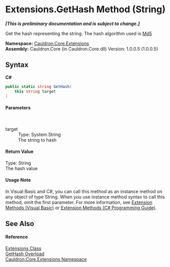 # Extensions.GetHash Method (String)
 _**\[This is preliminary documentation and is subject to change.\]**_

Get the hash representing the string. The hash algorithm used is <a href="T_Cauldron_Core_HashAlgorithms">Md5</a>

**Namespace:**&nbsp;<a href="N_Cauldron_Core_Extensions">Cauldron.Core.Extensions</a><br />**Assembly:**&nbsp;Cauldron.Core (in Cauldron.Core.dll) Version: 1.0.0.5 (1.0.0.5)

## Syntax

**C#**<br />
``` C#
public static string GetHash(
	this string target
)
```


#### Parameters
&nbsp;<dl><dt>target</dt><dd>Type: System.String<br />The string to hash</dd></dl>

#### Return Value
Type: String<br />The hash value

#### Usage Note
In Visual Basic and C#, you can call this method as an instance method on any object of type String. When you use instance method syntax to call this method, omit the first parameter. For more information, see <a href="http://msdn.microsoft.com/en-us/library/bb384936.aspx">Extension Methods (Visual Basic)</a> or <a href="http://msdn.microsoft.com/en-us/library/bb383977.aspx">Extension Methods (C# Programming Guide)</a>.

## See Also


#### Reference
<a href="T_Cauldron_Core_Extensions_Extensions">Extensions Class</a><br /><a href="Overload_Cauldron_Core_Extensions_Extensions_GetHash">GetHash Overload</a><br /><a href="N_Cauldron_Core_Extensions">Cauldron.Core.Extensions Namespace</a><br />